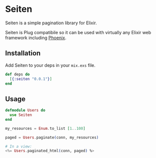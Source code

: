 # Seiten

Seiten is a simple pagination library for Elixir.

Seiten is Plug compatibile so it can be used with virtually any Elixir web
framework including [Phoenix](http://www.phoenixframework.org).

## Installation

Add Seiten to your deps in your `mix.exs` file.

```elixir
def deps do
  [{:seiten "0.0.1"}]
end
```

## Usage

```elixir
defmodule Users do
  use Seiten
end

my_resources = Enum.to_list [1..100]

paged = Users.paginate(conn, my_resources)

# In a view:
<%= Users.paginated_html(conn, paged) %>
```
